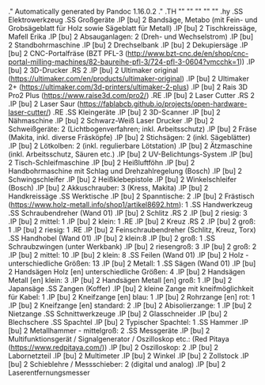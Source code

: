 .\" Automatically generated by Pandoc 1.16.0.2
.\"
.TH "" "" "" "" ""
.hy
.SS Elektrowerkzeug
.SS Großgeräte
.IP \[bu] 2
Bandsäge, Metabo (mit Fein\- und Grobsägeblatt für Holz sowie Sägeblatt
für Metall)
.IP \[bu] 2
Tischkreissäge, Mafell Erika
.IP \[bu] 2
Absauganlagen: 2 (Dreh\- und Wechselstrom)
.IP \[bu] 2
Standbohrmaschine
.IP \[bu] 2
Drechselbank
.IP \[bu] 2
Dekupiersäge
.IP \[bu] 2
CNC\-Portalfräse (BZT
PFL\-3 (http://www.bzt-cnc.de/en/shop/cnc-portal-milling-machines/82-baureihe-pfl-3/724-pfl-3-0604?vmcchk=1))
.IP \[bu] 2
3D\-Drucker
.RS 2
.IP \[bu] 2
Ultimaker
original (https://ultimaker.com/en/products/ultimaker-original)
.IP \[bu] 2
Ultimaker 2+ (https://ultimaker.com/3d-printers/ultimaker-2-plus)
.IP \[bu] 2
Rais 3D Pro2 Plus (https://www.raise3d.com/pro2/)
.RE
.IP \[bu] 2
Laser Cutter
.RS 2
.IP \[bu] 2
Laser
Saur (https://fablabcb.github.io/projects/open-hardware-laser-cutter/)
.RE
.SS Kleingeräte
.IP \[bu] 2
3D\-Scanner
.IP \[bu] 2
Nähmaschine
.IP \[bu] 2
Schwarz\-Weiß Laser Drucker
.IP \[bu] 2
Schweißgeräte: 2 (Lichtbogenverfahren; inkl.
Arbeitsschutz)
.IP \[bu] 2
Fräse (Makita, inkl.
diverse Fräsköpfe)
.IP \[bu] 2
Stichsägen: 2 (inkl.
Sägeblätter)
.IP \[bu] 2
Lötkolben: 2 (inkl.
regulierbare Lötstation)
.IP \[bu] 2
Ätzmaschine (inkl.
Arbeitsschutz, Säuren etc.)
.IP \[bu] 2
UV\-Belichtungs\-System
.IP \[bu] 2
Tisch\-Schleifmaschine
.IP \[bu] 2
Heißluftföhn
.IP \[bu] 2
Handbohrmaschine mit Schlag und Drehzahlregelung (Bosch)
.IP \[bu] 2
Schwingschleifer
.IP \[bu] 2
Heißklebepistole
.IP \[bu] 2
Winkelschleifer (Bosch)
.IP \[bu] 2
Akkuschrauber: 3 (Kress, Makita)
.IP \[bu] 2
Handkreissäge
.SS Werktische
.IP \[bu] 2
Spanntische: 2
.IP \[bu] 2
Frästisch (https://www.holz-metall.info/shop1/artikel8692.htm): 1
.SS Handwerkzeug
.SS Schraubendreher (Wand 01)
.IP \[bu] 2
Schlitz
.RS 2
.IP \[bu] 2
riesig: 3
.IP \[bu] 2
mittel: 1
.IP \[bu] 2
klein: 1
.RE
.IP \[bu] 2
Kreuz
.RS 2
.IP \[bu] 2
groß: 1
.IP \[bu] 2
riesig: 1
.RE
.IP \[bu] 2
Feinschraubendreher (Schlitz, Kreuz, Torx)
.SS Handhobel (Wand 01)
.IP \[bu] 2
klein:8
.IP \[bu] 2
groß: 1
.SS Schraubzwingen (unter Werkbank)
.IP \[bu] 2
riesengroß: 3
.IP \[bu] 2
groß: 2
.IP \[bu] 2
mittel: 10
.IP \[bu] 2
klein: 8
.SS Feilen (Wand 01)
.IP \[bu] 2
Holz \- unterschiedliche Größen: 13
.IP \[bu] 2
Metall: 1
.SS Sägen (Wand 01)
.IP \[bu] 2
Handsägen Holz \[en] unterschiedliche Größen: 4
.IP \[bu] 2
Handsägen Metall \[en] klein: 3
.IP \[bu] 2
Handsägen Metall \[en] groß: 1
.IP \[bu] 2
Japansäge
.SS Zangen (Koffer)
.IP \[bu] 2
kleine Zange mit kneifmöglichkeit für Kabel: 1
.IP \[bu] 2
Kneifzange \[en] blau: 1
.IP \[bu] 2
Rohrzange \[en] rot: 1
.IP \[bu] 2
Kneifzange \[en] standard: 2
.IP \[bu] 2
Abisolierzange: 1
.IP \[bu] 2
Nietzange
.SS Schnittwerkzeuge
.IP \[bu] 2
Glasschneider
.IP \[bu] 2
Blechschere
.SS Spachtel
.IP \[bu] 2
Typischer Spachtel: 1
.SS Hammer
.IP \[bu] 2
Metallhammer \- mittelgroß: 2
.SS Messgeräte
.IP \[bu] 2
Multifunktionsgerät / Signalgenerator / Oszilloskop etc.: (Red
Pitaya (https://www.redpitaya.com/))
.IP \[bu] 2
Oszilloskop: 2
.IP \[bu] 2
Labornetzteil
.IP \[bu] 2
Multimeter
.IP \[bu] 2
Winkel
.IP \[bu] 2
Zollstock
.IP \[bu] 2
Schieblehre / Messschieber: 2 (digital und analog)
.IP \[bu] 2
Laserentfernungsmesser
